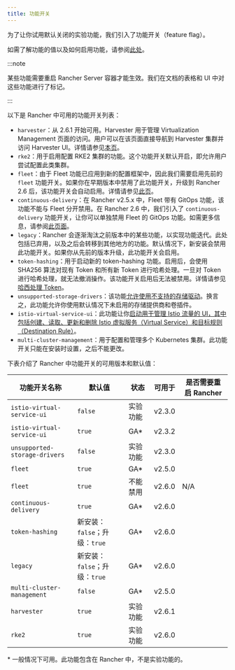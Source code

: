 ```yaml
---
title: 功能开关
---
```


为了让你试用默认关闭的实验功能，我们引入了功能开关（feature flag）。

如需了解功能的值以及如何启用功能，请参阅[此处](../../../pages-for-subheaders/enable-experimental-features.md)。

:::note

某些功能需要重启 Rancher Server 容器才能生效。我们在文档的表格和 UI 中对这些功能进行了标记。

:::

以下是 Rancher 中可用的功能开关列表：

- `harvester`：从 2.6.1 开始可用。Harvester 用于管理 Virtualization Management 页面的访问。用户可以在该页面直接导航到 Harvester 集群并访问 Harvester UI。详情请参见[本页](../../../integrations-in-rancher/harvester.md#功能开关)。
- `rke2`：用于启用配置 RKE2 集群的功能。这个功能开关默认开启，即允许用户尝试配置此类集群。
- `fleet`：由于 Fleet 功能已应用到新的配置框架中，因此我们需要启用先前的 `fleet` 功能开关。如果你在早期版本中禁用了此功能开关，升级到 Rancher 2.6 后，该功能开关会自动启用。详情请参见[此页](../../../how-to-guides/new-user-guides/deploy-apps-across-clusters/fleet.md)。
- `continuous-delivery`：在 Rancher v2.5.x 中，Fleet 带有 GitOps 功能，该功能不能与 Fleet 分开禁用。在 Rancher 2.6 中，我们引入了 `continuous-delivery` 功能开关，让你可以单独禁用 Fleet 的 GitOps 功能。如需更多信息，请参阅[此页面](../../../how-to-guides/advanced-user-guides/enable-experimental-features/continuous-delivery.md)。
- `legacy`：Rancher 会逐渐淘汰之前版本中的某些功能，以实现功能迭代。此处包括已弃用，以及之后会转移到其他地方的功能。默认情况下，新安装会禁用此功能开关。如果你从先前的版本升级，此功能开关会启用。
- `token-hashing`：用于启动新的 token-hashing 功能。启用后，会使用 SHA256 算法对现有 Token 和所有新 Token 进行哈希处理。一旦对 Token 进行哈希处理，就无法撤消操作。该功能开关启用后无法被禁用。详情请参见[哈西处理 Token](../../../reference-guides/about-the-api/api-tokens.md)。
- `unsupported-storage-drivers`：该功能[允许使用不支持的存储驱动](../../../how-to-guides/advanced-user-guides/enable-experimental-features/unsupported-storage-drivers.md)。换言之，此功能允许你使用默认情况下未启用的存储提供商和卷插件。
- `istio-virtual-service-ui`：此功能让你[启动用于管理 Istio 流量的 UI，其中包括创建、读取、更新和删除 Istio 虚拟服务（Virtual Service）和目标规则（Destination Rule）](../../../how-to-guides/advanced-user-guides/enable-experimental-features/istio-traffic-management-features.md)。
- `multi-cluster-management`：用于配置和管理多个 Kubernetes 集群。此功能开关只能在安装时设置，之后不能更改。

下表介绍了 Rancher 中功能开关的可用版本和默认值：

| 功能开关名称 | 默认值 | 状态 | 可用于 | 是否需要重启 Rancher |
| ----------------------------- | ------------- | ------------ | --------------- |---|
| `istio-virtual-service-ui` | `false` | 实验功能 | v2.3.0 | |
| `istio-virtual-service-ui` | `true` | GA* | v2.3.2 | |
| `unsupported-storage-drivers` | `false` | 实验功能 | v2.3.0 | |
| `fleet` | `true` | GA* | v2.5.0 |   |
| `fleet` | `true` | 不能禁用 | v2.6.0 | N/A |
| `continuous-delivery` | `true` | GA* | v2.6.0 | |
| `token-hashing` | 新安装：`false`；升级：`true` | GA* | v2.6.0 | |
| `legacy` | 新安装：`false`；升级：`true` | GA* | v2.6.0 | |
| `multi-cluster-management` | `false` | GA* | v2.5.0 | |
| `harvester` | `true` | 实验功能 | v2.6.1 | |
| `rke2` | `true` | 实验功能 | v2.6.0 | |

\* 一般情况下可用。此功能包含在 Rancher 中，不是实验功能的。